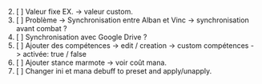 2. [ ] Valeur fixe EX. -> valeur custom.
4. [ ] Problème -> Synchronisation entre Alban et Vinc -> synchronisation avant combat ?
5. [ ] Synchronisation avec Google Drive ?
6. [ ] Ajouter des compétences
    -> edit / creation
    -> custom compétences
    -> activée: true / false
10. [ ] Ajouter stance marmote -> voir coût mana.
11. [ ] Changer ini et mana debuff to preset and apply/unapply.